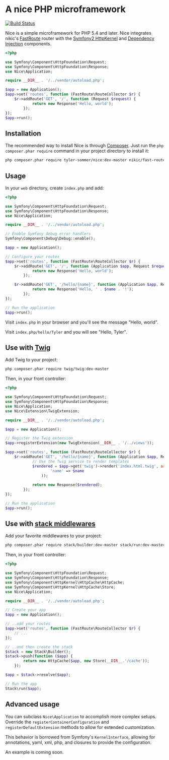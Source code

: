 A nice PHP microframework
=========================

[![Build Status](https://travis-ci.org/tyler-sommer/nice.png?branch=master)](https://travis-ci.org/tyler-sommer/nice)

Nice is a simple microframework for PHP 5.4 and later. Nice integrates nikic's 
[FastRoute](https://github.com/nikic/FastRoute) router with 
the [Symfony2 HttpKernel](https://github.com/symfony/HttpKernel) and 
[Dependency Injection](https://github.com/symfony/DependencyInjection) components.

```php
<?php

use Symfony\Component\HttpFoundation\Request;
use Symfony\Component\HttpFoundation\Response;
use Nice\Application;

require __DIR__ . '/../vendor/autoload.php';

$app = new Application();
$app->set('routes', function (FastRoute\RouteCollector $r) {
    $r->addRoute('GET', '/', function (Request $request) {
            return new Response('Hello, world');
        });
});
$app->run();
```

Installation
------------

The recommended way to install Nice is through [Composer](http://getcomposer.org/). Just run the 
``php composer.phar require`` command in your project directory to install it:

```bash
php composer.phar require tyler-sommer/nice:dev-master nikic/fast-route:dev-master
```


Usage
-----

In your `web` directory, create `index.php` and add:

```php
<?php

use Symfony\Component\HttpFoundation\Request;
use Symfony\Component\HttpFoundation\Response;
use Nice\Application;

require __DIR__ . '/../vendor/autoload.php';

// Enable Symfony debug error handlers
Symfony\Component\Debug\Debug::enable();

$app = new Application();

// Configure your routes
$app->set('routes', function (FastRoute\RouteCollector $r) {
    $r->addRoute('GET', '/', function (Application $app, Request $request) {
            return new Response('Hello, world');
        });

    $r->addRoute('GET', '/hello/{name}', function (Application $app, Request $request, $name) {
            return new Response('Hello, ' . $name . '!');
        });
});

// Run the application
$app->run();
```

Visit `index.php` in your browser and you'll see the message "Hello, world".

Visit `index.php/hello/Tyler` and you will see "Hello, Tyler".


Use with [Twig](http://twig.sensiolabs.org)
-------------------------------------------

Add Twig to your project:

```bash
php composer.phar require twig/twig:dev-master
```

Then, in your front controller:

```php
<?php

use Symfony\Component\HttpFoundation\Request;
use Symfony\Component\HttpFoundation\Response;
use Nice\Application;
use Nice\Extension\TwigExtension;

require __DIR__ . '/../vendor/autoload.php';

$app = new Application();

// Register the Twig extension
$app->registerExtension(new TwigExtension(__DIR__ . '/../views'));

$app->set('routes', function (FastRoute\RouteCollector $r) {
    $r->addRoute('GET', '/hello/{name}', function (Application $app, Request $request, $name) {
            // Use the Twig service to render templates
            $rendered = $app->get('twig')->render('index.html.twig', array(
                    'name' => $name
                ));
            
            return new Response($rendered);
        });
});

// Run the application
$app->run();
```


Use with [stack middlewares](http://stackphp.com)
-------------------------------------------------

Add your favorite middlewares to your project:

```bash
php composer.phar require stack/builder:dev-master stack/run:dev-master
```

Then, in your front controller:

```php
<?php

use Symfony\Component\HttpFoundation\Request;
use Symfony\Component\HttpFoundation\Response;
use Symfony\Component\HttpKernel\HttpCache\HttpCache;
use Symfony\Component\HttpKernel\HttpCache\Store;
use Nice\Application;

require __DIR__ . '/../vendor/autoload.php';

// Create your app
$app = new Application();

// ..add your routes
$app->set('routes', function (FastRoute\RouteCollector $r) {
    // ...
});

// ..and then create the stack
$stack = new Stack\Builder();
$stack->push(function ($app) {
        return new HttpCache($app, new Store(__DIR__.'/cache'));
    });

$app = $stack->resolve($app);

// Run the app
Stack\run($app);
```


Advanced usage
--------------

You can subclass `Nice\Application` to accomplish more complex setups. Override 
the `registerContainerConfiguration` and `registerDefaultExtension` methods to
allow for extended customization.

This behavior is borrowed from Symfony's `KernelInterface`, allowing
for annotations, yaml, xml, php, and closures to provide the configuration.

An example is coming soon. 
